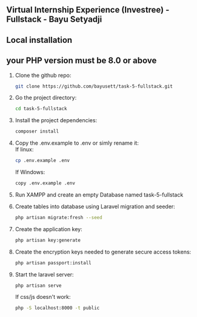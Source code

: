 ## Virtual Internship Experience (Investree) - Fullstack - Bayu Setyadji
## Local installation

## your PHP version must be 8.0 or above

1. Clone the github repo:

    ```bash
    git clone https://github.com/bayusett/task-5-fullstack.git
    ```

2. Go the project directory:

    ```bash
    cd task-5-fullstack
    ```

3. Install the project dependencies:
    ```bash
    composer install
    ```
4. Copy the .env.example to .env or simly rename it:
   </br>If linux:
    ```bash
    cp .env.example .env
    ```
    If Windows:
    ```bash
    copy .env.example .env
    ```
5. Run XAMPP and create an empty Database named task-5-fullstack
6. Create tables into database using Laravel migration and seeder:
    ```bash
    php artisan migrate:fresh --seed
    ```
7. Create the application key:
    ```bash
    php artisan key:generate
    ```
8. Create the encryption keys needed to generate secure access tokens:
    ```bash
    php artisan passport:install
    ```
9. Start the laravel server:
    ```bash
    php artisan serve
    ```
    If css/js doesn't work:
    ```bash
    php -S localhost:8000 -t public
    ```
